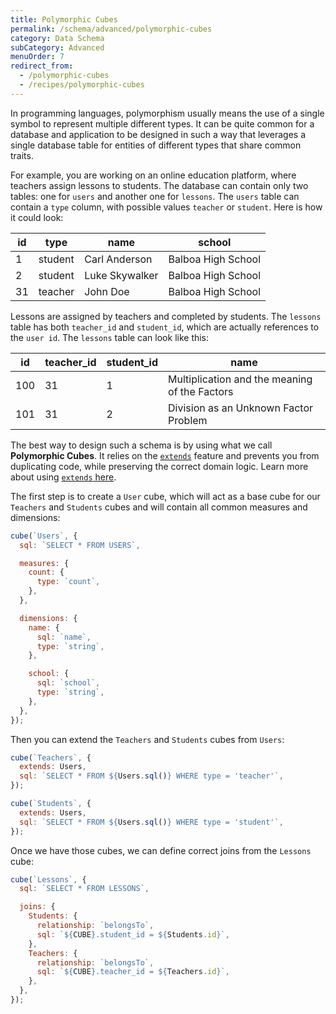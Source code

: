 ```yaml
---
title: Polymorphic Cubes
permalink: /schema/advanced/polymorphic-cubes
category: Data Schema
subCategory: Advanced
menuOrder: 7
redirect_from:
  - /polymorphic-cubes
  - /recipes/polymorphic-cubes
---
```


In programming languages, polymorphism usually means the use of a single symbol
to represent multiple different types. It can be quite common for a database and
application to be designed in such a way that leverages a single database table
for entities of different types that share common traits.

For example, you are working on an online education platform, where teachers
assign lessons to students. The database can contain only two tables: one for
`users` and another one for `lessons`. The `users` table can contain a `type`
column, with possible values `teacher` or `student`. Here is how it could look:

| **id** | **type** | **name**       | **school**         |
| ------ | -------- | -------------- | ------------------ |
| 1      | student  | Carl Anderson  | Balboa High School |
| 2      | student  | Luke Skywalker | Balboa High School |
| 31     | teacher  | John Doe       | Balboa High School |

Lessons are assigned by teachers and completed by students. The `lessons` table
has both `teacher_id` and `student_id`, which are actually references to the
`user id`. The `lessons` table can look like this:

| **id** | **teacher_id** | **student_id** | **name**                                      |
| ------ | -------------- | -------------- | --------------------------------------------- |
| 100    | 31             | 1              | Multiplication and the meaning of the Factors |
| 101    | 31             | 2              | Division as an Unknown Factor Problem         |

The best way to design such a schema is by using what we call **Polymorphic
Cubes**. It relies on the [`extends`][ref-schema-ref-cubes-extends] feature and
prevents you from duplicating code, while preserving the correct domain logic.
Learn more about using [`extends` here][ref-schema-advanced-extend].

The first step is to create a `User` cube, which will act as a base cube for our
`Teachers` and `Students` cubes and will contain all common measures and
dimensions:

```javascript
cube(`Users`, {
  sql: `SELECT * FROM USERS`,

  measures: {
    count: {
      type: `count`,
    },
  },

  dimensions: {
    name: {
      sql: `name`,
      type: `string`,
    },

    school: {
      sql: `school`,
      type: `string`,
    },
  },
});
```

Then you can extend the `Teachers` and `Students` cubes from `Users`:

```javascript
cube(`Teachers`, {
  extends: Users,
  sql: `SELECT * FROM ${Users.sql()} WHERE type = 'teacher'`,
});

cube(`Students`, {
  extends: Users,
  sql: `SELECT * FROM ${Users.sql()} WHERE type = 'student'`,
});
```

Once we have those cubes, we can define correct joins from the `Lessons` cube:

```javascript
cube(`Lessons`, {
  sql: `SELECT * FROM LESSONS`,

  joins: {
    Students: {
      relationship: `belongsTo`,
      sql: `${CUBE}.student_id = ${Students.id}`,
    },
    Teachers: {
      relationship: `belongsTo`,
      sql: `${CUBE}.teacher_id = ${Teachers.id}`,
    },
  },
});
```

[ref-schema-advanced-extend]: /schema/advanced/extending-cubes
[ref-schema-ref-cubes-extends]: /schema/reference/cube#extends
